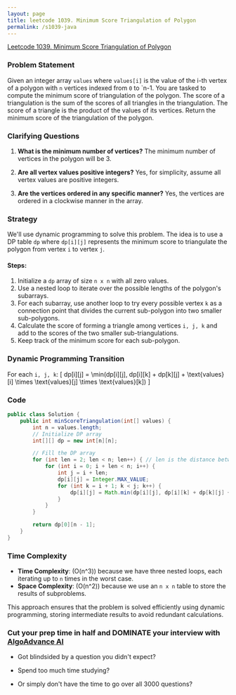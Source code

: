 ```yaml
---
layout: page
title: leetcode 1039. Minimum Score Triangulation of Polygon
permalink: /s1039-java
---
```

[Leetcode 1039. Minimum Score Triangulation of Polygon](https://algoadvance.github.io/algoadvance/l1039)
### Problem Statement

Given an integer array `values` where `values[i]` is the value of the i-th vertex of a polygon with `n` vertices indexed from `0` to `n-1. You are tasked to compute the minimum score of triangulation of the polygon. The score of a triangulation is the sum of the scores of all triangles in the triangulation. The score of a triangle is the product of the values of its vertices. Return the minimum score of the triangulation of the polygon.

### Clarifying Questions

1. **What is the minimum number of vertices?**
   The minimum number of vertices in the polygon will be 3.

2. **Are all vertex values positive integers?**
   Yes, for simplicity, assume all vertex values are positive integers.

3. **Are the vertices ordered in any specific manner?**
   Yes, the vertices are ordered in a clockwise manner in the array.

### Strategy

We'll use dynamic programming to solve this problem. The idea is to use a DP table `dp` where `dp[i][j]` represents the minimum score to triangulate the polygon from vertex `i` to vertex `j`.

#### Steps:

1. Initialize a `dp` array of size `n x n` with all zero values.
2. Use a nested loop to iterate over the possible lengths of the polygon's subarrays.
3. For each subarray, use another loop to try every possible vertex `k` as a connection point that divides the current sub-polygon into two smaller sub-polygons.
4. Calculate the score of forming a triangle among vertices `i, j, k` and add to the scores of the two smaller sub-triangulations.
5. Keep track of the minimum score for each sub-polygon.

### Dynamic Programming Transition

For each `i, j, k`:
\[ dp[i][j] = \min(dp[i][j], dp[i][k] + dp[k][j] + \text{values}[i] \times \text{values}[j] \times \text{values}[k]) \]

### Code

```java
public class Solution {
    public int minScoreTriangulation(int[] values) {
        int n = values.length;
        // Initialize DP array
        int[][] dp = new int[n][n];

        // Fill the DP array
        for (int len = 2; len < n; len++) { // len is the distance between i and j
            for (int i = 0; i + len < n; i++) {
                int j = i + len;
                dp[i][j] = Integer.MAX_VALUE;
                for (int k = i + 1; k < j; k++) {
                    dp[i][j] = Math.min(dp[i][j], dp[i][k] + dp[k][j] + values[i] * values[j] * values[k]);
                }
            }
        }

        return dp[0][n - 1];
    }
}
```

### Time Complexity

- **Time Complexity**: \(O(n^3)\) because we have three nested loops, each iterating up to `n` times in the worst case.
- **Space Complexity**: \(O(n^2)\) because we use an `n x n` table to store the results of subproblems.

This approach ensures that the problem is solved efficiently using dynamic programming, storing intermediate results to avoid redundant calculations.


### Cut your prep time in half and DOMINATE your interview with [AlgoAdvance AI](https://algoAdvance.com)

- Got blindsided by a question you didn't expect?

- Spend too much time studying?

- Or simply don't have the time to go over all 3000 questions?

